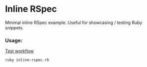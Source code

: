 # Inline RSpec

Minimal inline RSpec example. Useful for showcasing / testing Ruby snippets.

### Usage:

[Test workflow](../.github/workflows/inline-rspec.yml)

```sh
ruby inline-rspec.rb
```
